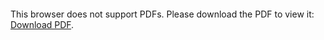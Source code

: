 <object data="christ-in-song/CIS1908pdfs/634.pdf" type="application/pdf" width="100%" height="1024px">
    <embed src="christ-in-song/CIS1908pdfs/634.pdf">
        <p>This browser does not support PDFs. Please download the PDF to view it: <a href="christ-in-song/CIS1908pdfs/634.pdf">Download PDF</a>.</p>
    </embed>
</object>
